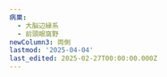 ```yaml
---
病巣:
  - 大脳辺縁系
  - 前頭眼窩野
newColumn3: 両側
lastmod: '2025-04-04'
last_edited: 2025-02-27T00:00:00.000Z
---
```



